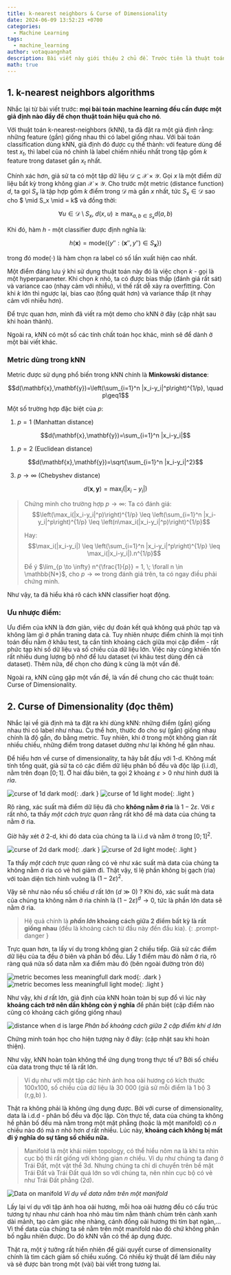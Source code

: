 ```yaml
---
title: k-nearest neighbors & Curse of Dimensionality
date: 2024-06-09 13:52:23 +0700
categories:
  - Machine Learning
tags:
  - machine_learning
author: votaquangnhat
description: Bài viết này giới thiệu 2 chủ đề. Trước tiên là thuật toán k-nearest neighbors và tập trung chủ yếu về classification. Ngoài ra còn dẫn dắt nói thêm về vấn đề curse of dimensionality
math: true
---
```

## 1. k-nearest neighbors algorithms

Nhắc lại từ bài viết trước: **mọi bài toán machine learning đều cần được một giả định nào đấy để chọn thuật toán hiệu quả cho nó**.

Với thuật toán k-nearest-neighbors (kNN), ta đã đặt ra một giả định rằng: những feature (gần) giống nhau thì có label giống nhau. Với bài toán classification dùng kNN, giả định đó được cụ thể thành: với feature dùng để test $x_t$, thì label của nó chính là label chiếm nhiều nhất trong tập gồm $k$ feature trong dataset gần $x_t$ nhất.


Chính xác hơn, giả sử ta có một tập dữ liệu $\mathcal{D} \subseteq \mathcal{X} \times \mathcal{Y}$. Gọi $x$ là một điểm dữ liệu bất kỳ trong không gian $\mathcal{X} \times \mathcal{Y}$. Cho trước một metric (distance function) $d$, ta gọi $S_x$ là tập hợp gồm $k$ điểm trong $\mathcal{D}$ mà gần $x$ nhất, tức $S_x \in \mathcal{D}$ sao cho $ \mid S_x \mid = k$ và đồng thời:

$$\forall u \in \mathcal{D} \setminus S_x, \; d(x, u) \geq \max_{a, b \in S_x} d(a, b)$$

Khi đó, hàm $h$ - một classifier được định nghĩa là:

$$h(\mathbf{x})=\text{mode}(\{y'':(\mathbf{x}'',y'')\in S_\mathbf{x}\})$$

trong đó $\text{mode}(\cdot)$ là hàm chọn ra label có số lần xuất hiện cao nhất.

Một điểm đáng lưu ý khi sử dụng thuật toán này đó là việc chọn $k$ - gọi là một hyperparameter. Khi chọn $k$ nhỏ, ta có được bias thấp (đánh giá rất sát) và variance cao (nhạy cảm với nhiễu), vì thế rất dễ xảy ra overfitting. Còn khi $k$ lớn thì ngược lại, bias cao (tổng quát hơn) và variance thấp (ít nhạy cảm với nhiễu hơn).

Để trực quan hơn, mình đã viết ra một demo cho kNN ở đây (cập nhật sau khi hoàn thành).

Ngoài ra, kNN có một số các tính chất toán học khác, mình sẽ để dành ở một bài viết khác.

### Metric dùng trong kNN

Metric được sử dụng phổ biến trong kNN chính là **Minkowski distance**:

$$d(\mathbf{x},\mathbf{y})=\left(\sum_{i=1}^n |x_i-y_i|^p\right)^{1/p}, \quad p\geq1$$

Một số trường hợp đặc biệt của $p$:
1. $p = 1$ (Manhattan distance)

$$d(\mathbf{x},\mathbf{y})=\sum_{i=1}^n |x_i-y_i|$$

1. $p=2$ (Euclidean distance)

$$d(\mathbf{x},\mathbf{y})=\sqrt{\sum_{i=1}^n |x_i-y_i|^2}$$

3. $p \to \infty$ (Chebyshev distance)

$$d(\mathbf{x},\mathbf{y})=\max_i (|x_i-y_i|)$$

> Chứng minh cho trường hợp $p \to \infty$:
> Ta có đánh giá:
> $$\left(\max_i(|x_i-y_i|^p)\right)^{1/p} \leq \left(\sum_{i=1}^n |x_i-y_i|^p\right)^{1/p} \leq \left(n\max_i(|x_i-y_i|^p)\right)^{1/p}$$
> 
> Hay:
> $$\max_i(|x_i-y_i|) \leq \left(\sum_{i=1}^n |x_i-y_i|^p\right)^{1/p} \leq \max_i(|x_i-y_i|).n^{1/p}$$
> 
> Để ý $\lim_{p \to \infty} n^{\frac{1}{p}} = 1, \; \forall n \in \mathbb{N*}$, cho $p \to \infty$ trong đánh giá trên, ta có ngay điều phải chứng minh.

Như vậy, ta đã hiểu khá rõ cách kNN classifier hoạt động.

### Ưu nhược điểm:

Ưu điểm của kNN là đơn giản, việc dự đoán kết quả không quá phức tạp và không làm gì ở phần traning data cả. Tuy nhiên nhược điểm chính là mọi tính toán đều nằm ở khâu test, ta cần tính khoảng cách giữa mọi cặp điểm - rất phức tạp khi số dữ liệu và số chiều của dữ liệu lớn. Việc này cũng khiến tốn rất nhiều dung lượng bộ nhớ để lưu dataset (vì khâu test dùng đến cả dataset). Thêm nữa, để chọn cho đúng k cũng là một vấn đề.

Ngoài ra, kNN cũng gặp một vấn đề, là vấn đề chung cho các thuật toán: Curse of Dimensionality.
## 2. Curse of Dimensionality (đọc thêm)

Nhắc lại về giả định mà ta đặt ra khi dùng kNN: những điểm (gần) giống nhau thì có label như nhau. Cụ thể hơn, thước đo cho sự (gần) giống nhau chính là độ gần, đo bằng metric. Tuy nhiên, khi ở trong một không gian rất nhiều chiều, những điểm trong dataset dường như lại không hề gần nhau.

Để hiểu hơn về curse of dimensionality, ta hãy bắt đầu với 1-d. Không mất tính tổng quát, giả sử ta có các điểm dữ liệu phân bố đều và độc lập (i.i.d), nằm trên đoạn $[0;1]$. Ở hai đầu biên, ta gọi 2 khoảng $\varepsilon > 0$ như hình dưới là _rìa_.

![curse of 1d dark mod](https://raw.githubusercontent.com/nhatquang510/media/main/vtqn-blog/Attachments/curse-of-1d(dark).png){: .dark }
![curse of 1d light mode](https://raw.githubusercontent.com/nhatquang510/media/main/vtqn-blog/Attachments/curse-of-1d(light).png){: .light }

Rõ ràng, xác suất mà điểm dữ liệu đã cho **không nằm ở rìa** là $1-2\varepsilon$. Với $\varepsilon$ rất nhỏ, ta thấy _một cách trực quan_ rằng rất khó để mà data của chúng ta nằm ở rìa.

Giờ hãy xét ở 2-d, khi đó data của chúng ta là i.i.d và nằm ở trong $[0;1]^2$.

![curse of 2d dark mod](https://raw.githubusercontent.com/nhatquang510/media/main/vtqn-blog/Attachments/curse-of-2d(dark).png){: .dark }
![curse of 2d light mode](https://raw.githubusercontent.com/nhatquang510/media/main/vtqn-blog/Attachments/curse-of-2d(light).png){: .light }

Ta thấy _một cách trực quan_ rằng có vẻ như xác suất mà data của chúng ta không nằm ở rìa có vẻ hơi giảm đi. Thật vậy, tỉ lệ phần không bị gạch (rìa) với toàn diện tích hình vuông là $(1-2\varepsilon)^2$.

Vậy sẽ như nào nếu số chiều $d$ rất lớn ($d \gg 0$) ? Khi đó, xác suất mà data của chúng ta không nằm ở rìa chính là $(1-2\varepsilon)^d \to 0$, tức là phần lớn data sẽ nằm ở rìa.

> Hệ quả chính là **_phần lớn_ khoảng cách giữa 2 điểm bất kỳ là rất giống nhau** (đều là khoảng cách từ đầu này đến đầu kia).
{: .prompt-danger }

Trực quan hơn, ta lấy ví dụ trong không gian 2 chiều tiếp. Giả sử các điểm dữ liệu của ta đều ở biên và phân bố đều. Lấy 1 điểm màu đỏ nằm ở rìa, rõ ràng quá nửa số data nằm xa điểm màu đỏ (bên ngoài đường tròn đỏ)

![metric becomes less meaningfull dark mod](https://raw.githubusercontent.com/nhatquang510/media/main/vtqn-blog/Attachments/lessmeaning-metric-of-2d(dark).png){: .dark }
![metric becomes less meaningfull light mode](https://raw.githubusercontent.com/nhatquang510/media/main/vtqn-blog/Attachments/lessmeaning-metric-of-2d(light).png){: .light }

Như vậy, khi $d$ rất lớn, giả định của kNN hoàn toàn bị sụp đổ vì lúc này **khoảng cách trở nên dần không còn ý nghĩa** để phân biệt (cặp điểm nào cũng có khoảng cách giống giống nhau)

![distance when d is large](https://www.cs.cornell.edu/courses/cs4780/2024sp/lectures/images/c2/cursefigure.png)
_Phân bố khoảng cách giữa 2 cặp điểm khi $d$ lớn_

Chứng minh toán học cho hiện tượng này ở đây: (cập nhật sau khi hoàn thiện).

Như vậy, kNN hoàn toàn không thể ứng dụng trong thực tế ư? Bởi số chiều của data trong thực tế là rất lớn.
> Ví dụ như với một tập các hình ảnh hoa oải hương có kích thước 100x100, số chiều của dữ liệu là 30 000 (giả sử mỗi điểm là 1 bộ 3 (r,g,b) ).

Thật ra không phải là không ứng dụng được. Bởi với curse of dimensionality, data là i.d.d - phân bố đều và độc lập. Còn thực tế, data của chúng ta không hề phân bố đều mà nằm trong một mặt phẳng (hoặc là một manifold) có $n$ chiều nào đó mà $n$ nhỏ hơn $d$ rất nhiều. Lúc này, **khoảng cách không bị mất đi ý nghĩa do sự tăng số chiều nữa.**

> Manifold là một khái niệm topology, có thể hiểu nôm na là khi ta nhìn cục bộ thì rất giống với không gian $n$ chiều. Ví dụ như chúng ta đang ở Trái Đất, một vật thể 3d. Nhưng chúng ta chỉ di chuyển trên bề mặt Trái Đất và Trái Đất quá lớn so với chúng ta, nên nhìn cục bộ có vẻ như Trái Đất phẳng (2d).



![Data on manifold](https://www.wolfram.com/language/12/high-level-machine-learning/assets.en/learn-a-nonlinear-manifold-on-numeric-data/O_43.png)
_Ví dụ về data nằm trên một manifold_

Lấy lại ví dụ với tập ảnh hoa oải hương, mỗi hoa oải hương đều có cấu trúc tương tự nhau như cánh hoa nhỏ màu tím nằm thành chùm trên cành xanh dài mảnh, tạo cảm giác nhẹ nhàng, cánh đồng oải hương thì tím bạt ngàn,... Vì thế data của chúng ta sẽ nằm trên một manifold nào đó chứ không phân bố ngẫu nhiên được. Do đó kNN vẫn có thể áp dụng được.

Thật ra, một ý tưởng rất hiển nhiên để giải quyết curse of dimensionality chính là tìm cách giảm số chiều xuống. Có nhiều kỹ thuật để làm điều này và sẽ được bàn trong một (vài) bài viết trong tương lai.